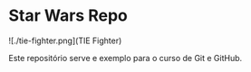 # Star Wars Repo

![./tie-fighter.png](TIE Fighter)

Este repositório serve e exemplo para o curso de Git e GitHub.
